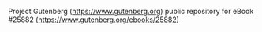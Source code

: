 Project Gutenberg (https://www.gutenberg.org) public repository for eBook #25882 (https://www.gutenberg.org/ebooks/25882)
